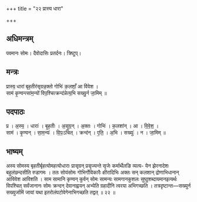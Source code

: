 +++
title = "२२ प्रास्य धारा"

+++
## अधिमन्त्रम्
पवमानः सोमः। दैवोदासिः प्रतर्दनः। त्रिष्टुप्।

## मन्त्रः
प्रास्य॒ धारा॑ बृह॒तीर॑सृग्रन्न॒क्तो गोभिः॑ क॒लशाँ॒ आ वि॑वेश ।  
साम॑ कृ॒ण्वन्त्सा॑म॒न्यो॑ विप॒श्चित्क्रन्द॑न्नेत्य॒भि सख्यु॒र्न जा॒मिम् ॥

## पदपाठः
प्र । अ॒स्य॒ । धाराः॑ । बृ॒ह॒तीः । अ॒सृ॒ग्र॒न् । अ॒क्तः । गोभिः॑ । क॒लशा॑न् । आ । वि॒वे॒श॒ ।  
साम॑ । कृ॒ण्वन् । सा॒म॒न्यः॑ । वि॒पः॒ऽचित् । क्रन्द॑न् । ए॒ति॒ । अ॒भि । सख्युः॑ । न । जा॒मिम् ॥

## भाष्यम्
अस्य सोमस्य बृहतीर्बृहत्योमहत्योधाराः प्रासृग्रन् प्रसृज्यन्ते सृजेः कर्मार्थेलङि व्यत्य- येन झेरनादेशः बहुलंछन्दसीति रुडागमः । ततः सोयंसोमः गोभिर्गोविकारैः क्षीरादिभिः अक्तः सन् कलशान् द्रोणाभिधानान् आविवेश आविशति । साम सामानि कृण्वन् कुर्वन् सोमः सामन्यः सामगानकुशलः सुष्ठुशब्दायमानइत्यर्थः विपश्चित् सर्वंजानानः सोमः क्रन्दन् देवानाह्वयन् अभ्येति ग्रहादीनि त्वरया अभिगच्छति । तत्रदृष्टान्तः—सख्युर्न सख्युर्जामिं जायां यथा इतरोलंपटोवेगेनाभिगच्छति तद्वत् ॥ २२ ॥